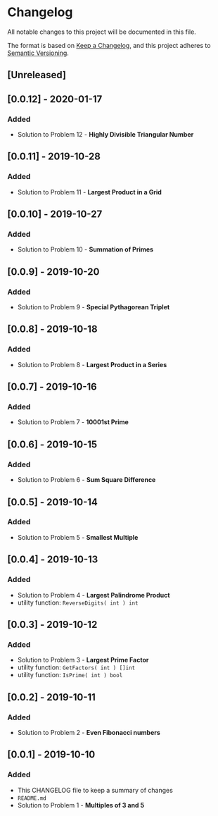 # Changelog
All notable changes to this project will be documented in this file.

The format is based on [Keep a Changelog](https://keepachangelog.com/en/1.0.0/),
and this project adheres to [Semantic Versioning](https://semver.org/spec/v2.0.0.html).

## [Unreleased]

## [0.0.12] - 2020-01-17
### Added
- Solution to Problem 12 - **Highly Divisible Triangular Number**


## [0.0.11] - 2019-10-28
### Added
- Solution to Problem 11 - **Largest Product in a Grid**


## [0.0.10] - 2019-10-27
### Added
- Solution to Problem 10 - **Summation of Primes**


## [0.0.9] - 2019-10-20
### Added
- Solution to Problem 9 - **Special Pythagorean Triplet**


## [0.0.8] - 2019-10-18
### Added
- Solution to Problem 8 - **Largest Product in a Series**


## [0.0.7] - 2019-10-16
### Added
- Solution to Problem 7 - **10001st Prime**


## [0.0.6] - 2019-10-15
### Added
- Solution to Problem 6 - **Sum Square Difference**


## [0.0.5] - 2019-10-14
### Added
- Solution to Problem 5 - **Smallest Multiple**


## [0.0.4] - 2019-10-13
### Added
- Solution to Problem 4 - **Largest Palindrome Product**
- utility function: `ReverseDigits( int ) int`


## [0.0.3] - 2019-10-12
### Added
- Solution to Problem 3 - **Largest Prime Factor**
- utility function: `GetFactors( int ) []int`
- utility function: `IsPrime( int ) bool`


## [0.0.2] - 2019-10-11
### Added
- Solution to Problem 2 - **Even Fibonacci numbers**


## [0.0.1] - 2019-10-10
### Added
- This CHANGELOG file to keep a summary of changes
- `README.md`
- Solution to Problem 1 - **Multiples of 3 and 5**
